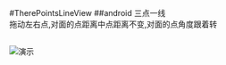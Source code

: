 #TherePointsLineView
##android 三点一线<br>
拖动左右点,对面的点距离中点距离不变,对面的点角度跟着转<br>
##
![演示](captures/capture.gif)